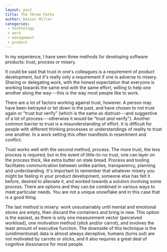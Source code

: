 ```yaml
---
layout: post
title: The Three Paths
author: Daniel Miller
categories:
 - technology
 - work
 - management
 - product
---
```


In my experience, I have seen three methods for developing software products: trust, process or misery. 

It could be said that trust in one's colleagues is a requirement of product development, but it's really only a requirement if one is adverse to misery. Sharing or delegating work, with the honest expectation that everyone is working towards the same end with the same effort, willing to help one another along the way---this is the way most people like to work. 

There are a lot of factors working against trust, however. A person may have been betrayed or let down in the past, and have chosen to not trust again or "trust but verify" (which is the same as distrust---and suggestive of a lot of process---otherwise it would be "trust _and_ verify"). Another common barrier to trust is a misunderstanding of effort. It is difficult for people with different thinking processes or understandings of reality to trust one another. In a work setting this often manifests in resentment and conflict.

Trust works well with the second method, process. The more trust, the less process is required; but in the event of little-to-no trust, one can layer on the process thick, like extra butter on stale bread. Process and tooling facilitates communication between unlike parties, transparency, planning and understanding. It's important to remember that whatever misery you might be feeling in your product development, someone else has felt it before, desired to alleviate it, and worked towards a solution involving some process. There are options and they can be combined in various ways to meet particular needs. You are not a unique snowflake and in this case that is a good thing.

The last method is misery: work unsustainably until mental and emotional stores are empty, then discard the containers and bring in new. This option is the easiest, as there is only one measurement vector (perceived workload), one motivation method (stick and/or carrot), and involves the least amount of executive function. The downside of this technique is the (unidimentional) data is almost always deceptive, humans (turns out) are not motivated by carrots or sticks, and it also requires a great deal of cognitive dissonance for most people. 
